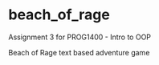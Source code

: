 # beach_of_rage


Assignment 3 for PROG1400 - Intro to OOP 

Beach of Rage text based adventure game
